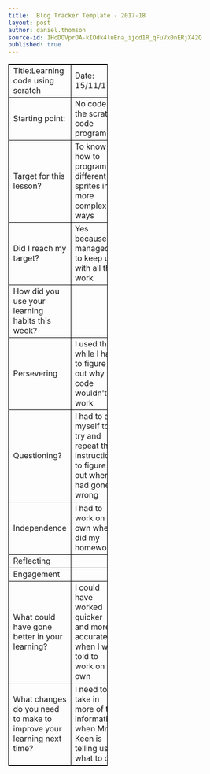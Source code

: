 ```yaml
---
title:  Blog Tracker Template - 2017-18
layout: post
author: daniel.thomson
source-id: 1HcDOVprOA-kIOdk4luEna_ijcd1R_qFuVx0nERjX42Q
published: true
---
```

<style>
table, th, td {
    border: 1px solid black;
}
</style>
<table style="width:40%">
  <tr>
    <td>Title:Learning code using scratch</td>
    <td>Date: 15/11/17</td>
  </tr>




  <tr>
    <td>Starting point:</td>
    <td>No code on the scratch code program</td>
  </tr>
  <tr>
    <td>Target for this lesson?</td>
    <td>To know how to program different sprites in more complex ways</td>
  </tr>
  <tr>
    <td>Did I reach my target? </td>
    <td>Yes because I managed to keep up with all the work</td>
  </tr>




  <tr>
    <td>How did you use your learning habits this week?</td>
    <td></td>
  </tr>
  <tr>
    <td>Persevering</td>
    <td>I used this while I had to figure out why my code wouldn't work</td>
  </tr>
  <tr>
    <td>Questioning?</td>
    <td>I had to ask myself to try and repeat the instructions to figure out where I had gone wrong </td>
  </tr>
  <tr>
    <td>Independence</td>
    <td>I had to work on my own when I did my homework</td>
  </tr>
  <tr>
    <td>Reflecting</td>
    <td></td>
  </tr>
  <tr>
    <td>Engagement</td>
    <td></td>
  </tr>
  <tr>
    <td>What could have gone better in your learning?</td>
    <td>I could have worked quicker and more accurately when I was told to work on my own</td>
  </tr>
  
  <tr>
    <td>What changes do you need to make to improve your learning next time?</td>
    <td>I need to take in more of the information when  Mr. Keen is telling us what to do</td>
  </tr>
  
</table>

